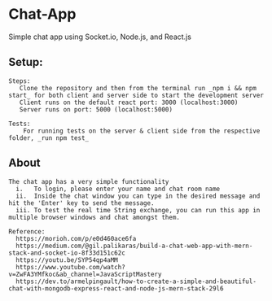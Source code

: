 # Chat-App
  Simple chat app using Socket.io, Node.js, and React.js

  ## Setup:
    Steps:
       Clone the repository and then from the terminal run _npm i && npm start_ for both client and server side to start the development server
       Client runs on the default react port: 3000 (localhost:3000)
       Server runs on port: 5000 (localhost:5000)

    Tests: 
        For running tests on the server & client side from the respective folder, _run npm test_

## About
    The chat app has a very simple functionality
      i.   To login, please enter your name and chat room name
      ii.  Inside the chat window you can type in the desired message and hit the 'Enter' key to send the message.
      iii. To test the real time String exchange, you can run this app in multiple browser windows and chat amongst them.
  
    Reference: 
      https://morioh.com/p/e0d460ace6fa
      https://medium.com/@gil.palikaras/build-a-chat-web-app-with-mern-stack-and-socket-io-8f33d151c62c
      https://youtu.be/SYP54qp4aMM
      https://www.youtube.com/watch?v=ZwFA3YMfkoc&ab_channel=JavaScriptMastery
      https://dev.to/armelpingault/how-to-create-a-simple-and-beautiful-chat-with-mongodb-express-react-and-node-js-mern-stack-29l6
  
